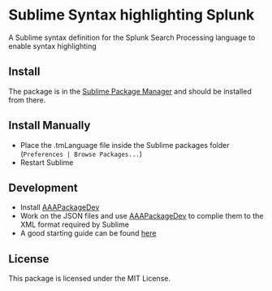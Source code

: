 # Sublime Syntax highlighting Splunk
A Sublime syntax definition for the Splunk Search Processing language to enable syntax highlighting

## Install
The package is in the [Sublime Package Manager](https://sublime.wbond.net/packages/Splunk%20Syntax) and should be installed from there.

## Install Manually
* Place the .tmLanguage file inside the Sublime packages folder (`Preferences | Browse Packages...`)
* Restart Sublime

## Development
* Install [AAAPackageDev](https://github.com/SublimeText/AAAPackageDev)
* Work on the JSON files and use [AAAPackageDev](https://github.com/SublimeText/AAAPackageDev) to complie them to the XML format required by Sublime
* A good starting guide can be found [here](http://docs.sublimetext.info/en/latest/extensibility/syntaxdefs.html)

## License
This package is licensed under the MIT License.
